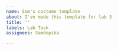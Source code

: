 ```yaml
---
name: Sam's costume template
about: I've made this template for lab 3
title: ''
labels: Lab Task
assignees: Samdopika

---
```



